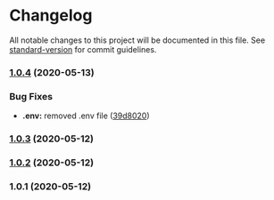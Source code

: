 # Changelog

All notable changes to this project will be documented in this file. See [standard-version](https://github.com/conventional-changelog/standard-version) for commit guidelines.

### [1.0.4](https://github.com/wolframdeus/bridge-template/compare/v1.0.3...v1.0.4) (2020-05-13)


### Bug Fixes

* **.env:** removed .env file ([39d8020](https://github.com/wolframdeus/bridge-template/commit/39d8020e2e898b258965166be09d41758f91041c))

### [1.0.3](https://github.com/wolframdeus/bridge-template/compare/v1.0.2...v1.0.3) (2020-05-12)

### [1.0.2](https://github.com/wolframdeus/bridge-template/compare/v1.0.1...v1.0.2) (2020-05-12)

### 1.0.1 (2020-05-12)
